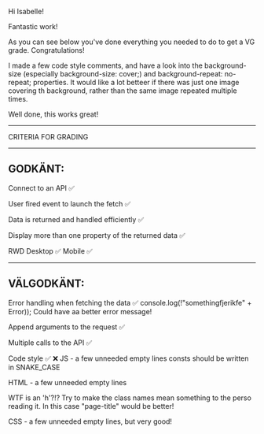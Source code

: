 Hi Isabelle!

Fantastic work!

As you can see below you've done everything you needed to do to get a VG grade. Congratulations!

I made a few code style comments, and have a look into the background-size (especially background-size: cover;) and background-repeat: no-repeat; properties. It would like a lot betteer if there was just one image covering th background, rather than the same image repeated multiple times.

Well done, this works great!

*************************************

CRITERIA FOR GRADING

*************************************

GODKÄNT:
-------------------------------------

Connect to an API ✅

User fired event to launch the fetch ✅

Data is returned and handled efficiently ✅

Display more than one property of the returned data ✅

RWD
  Desktop ✅
  Mobile ✅

-------------------------------------

VÄLGODKÄNT:
-------------------------------------

Error handling when fetching the data ✅
  console.log(!"somethingfjerikfe" + Error)); Could have aa better error message!

Append arguments to the request ✅

Multiple calls to the API ✅

Code style ✅ ❌
  JS - a few unneeded empty lines
       consts should be written in SNAKE_CASE

  HTML - a few unneeded empty lines
       <p class="h"> WTF is an 'h'?!? Try to make the class names mean something to the perso reading it. In this case "page-title" would be better!

  CSS - a few unneeded empty lines, but very good!